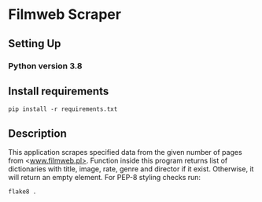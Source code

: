 # Filmweb Scraper
## Setting Up
### Python version 3.8
## Install requirements
`pip install -r requirements.txt`
## Description
This application scrapes specified data from the given number of pages from <www.filmweb.pl>.
Function inside this program returns list of dictionaries with title, image, rate, genre and director if it exist.
Otherwise, it will return an empty element.
For PEP-8 styling checks run:
```
flake8 .
```
